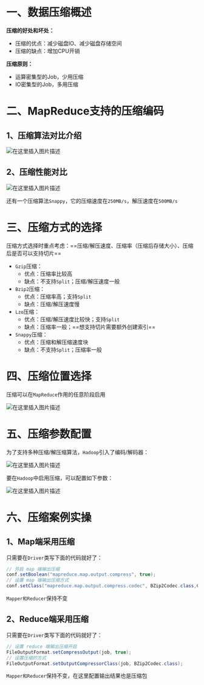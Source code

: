 # 一、数据压缩概述

**压缩的好处和坏处：**
- 压缩的优点：减少磁盘IO、减少磁盘存储空间
- 压缩的缺点：增加CPU开销

**压缩原则：**
- 运算密集型的Job，少用压缩
- IO密集型的Job，多用压缩

# 二、MapReduce支持的压缩编码
## 1、压缩算法对比介绍

![在这里插入图片描述](https://img-blog.csdnimg.cn/20210421151337920.png?x-oss-process=image/watermark,type_ZmFuZ3poZW5naGVpdGk,shadow_10,text_aHR0cHM6Ly9ibG9nLmNzZG4ubmV0L2xlc2lsZXFpbg==,size_16,color_FFFFFF,t_70)

## 2、压缩性能对比

![在这里插入图片描述](https://img-blog.csdnimg.cn/20210421151350465.png?x-oss-process=image/watermark,type_ZmFuZ3poZW5naGVpdGk,shadow_10,text_aHR0cHM6Ly9ibG9nLmNzZG4ubmV0L2xlc2lsZXFpbg==,size_16,color_FFFFFF,t_70)

还有一个压缩算法`Snappy`，它的压缩速度在`250MB/s`，解压速度在`500MB/s`


# 三、压缩方式的选择
压缩方式选择时重点考虑：==压缩/解压速度、压缩率（压缩后存储大小）、压缩后是否可以支持切片==

- `Gzip`压缩：
	- 优点：压缩率比较高
	- 缺点：不支持`Split`；压缩/解压速度一般
- `Bzip2`压缩：
	- 优点：压缩率高；支持`Split`
	- 缺点：压缩/解压速度慢
- `Lzo`压缩：
	- 优点：压缩/解压速度比较快；支持`Split`
	- 缺点：压缩率一般；==想支持切片需要额外创建索引==
- `Snappy`压缩：
	- 优点：压缩和解压缩速度块
	- 缺点：不支持`Split`；压缩率一般


# 四、压缩位置选择
压缩可以在`MapReduce`作用的任意阶段启用

![在这里插入图片描述](https://img-blog.csdnimg.cn/20210421151846966.png?x-oss-process=image/watermark,type_ZmFuZ3poZW5naGVpdGk,shadow_10,text_aHR0cHM6Ly9ibG9nLmNzZG4ubmV0L2xlc2lsZXFpbg==,size_16,color_FFFFFF,t_70)
# 五、压缩参数配置
为了支持多种压缩/解压缩算法，`Hadoop`引入了编码/解码器：

![在这里插入图片描述](https://img-blog.csdnimg.cn/20210421151932629.png?x-oss-process=image/watermark,type_ZmFuZ3poZW5naGVpdGk,shadow_10,text_aHR0cHM6Ly9ibG9nLmNzZG4ubmV0L2xlc2lsZXFpbg==,size_16,color_FFFFFF,t_70)

要在`Hadoop`中启用压缩，可以配置如下参数：

![在这里插入图片描述](https://img-blog.csdnimg.cn/20210421152130202.png?x-oss-process=image/watermark,type_ZmFuZ3poZW5naGVpdGk,shadow_10,text_aHR0cHM6Ly9ibG9nLmNzZG4ubmV0L2xlc2lsZXFpbg==,size_16,color_FFFFFF,t_70)

# 六、压缩案例实操
## 1、Map端采用压缩
只需要在`Driver`类写下面的代码就好了：
```java
// 开启 map 端输出压缩
conf.setBoolean("mapreduce.map.output.compress", true);
// 设置 map 端输出压缩方式
conf.setClass("mapreduce.map.output.compress.codec", BZip2Codec.class,CompressionCodec.class);
```
`Mapper和Reducer`保持不变

## 2、Reduce端采用压缩
只需要在`Driver`类写下面的代码就好了：
```java
// 设置 reduce 端输出压缩开启
FileOutputFormat.setCompressOutput(job, true);
// 设置压缩的方式
FileOutputFormat.setOutputCompressorClass(job, BZip2Codec.class); 
```
`Mapper和Reducer`保持不变，在这里配置输出结果也是压缩包
